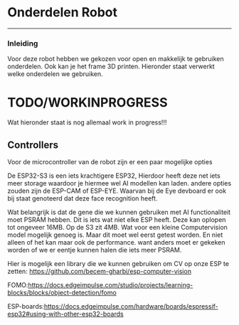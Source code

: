 # Onderdelen Robot
---
### Inleiding
Voor deze robot hebben we gekozen voor open en makkelijk te gebruiken onderdelen. Ook kan je het frame 3D printen. Hieronder staat verwerkt welke onderdelen we gebruiken.

# TODO/WORKINPROGRESS
Wat hieronder staat is nog allemaal work in progress!!!

## Controllers
Voor de microcontroller van de robot zijn er een paar mogelijke opties

De ESP32-S3 is een iets krachtigere ESP32, Hierdoor heeft deze net iets meer storage waardoor je hiermee wel AI modellen kan laden. andere opties zouden zijn de ESP-CAM of ESP-EYE. Waarvan bij de Eye devboard er ook bij staat genoteerd dat deze face recognition heeft. 

Wat belangrijk is dat de gene die we kunnen gebruiken met AI functionaliteit moet PSRAM hebben. Dit is iets wat niet elke ESP heeft. Deze kan oplopen tot ongeveer 16MB. Op de S3 zit 4MB. Wat voor een kleine Computervision model mogelijk genoeg is. Maar dit moet wel eerst getest worden. En niet alleen of het kan maar ook de performance. want anders moet er gekeken worden of we er eentje kunnen halen die iets meer PSRAM.

Hier is mogelijk een library die we kunnen gebruiken om CV op onze ESP te zetten:
https://github.com/becem-gharbi/esp-computer-vision

FOMO:https://docs.edgeimpulse.com/studio/projects/learning-blocks/blocks/object-detection/fomo

ESP-boards:https://docs.edgeimpulse.com/hardware/boards/espressif-esp32#using-with-other-esp32-boards